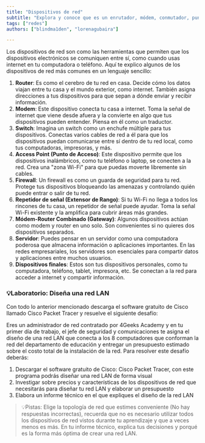 ```yaml
---
title: "Dispositivos de red"
subtitle: "Explora y conoce que es un enrutador, módem, conmutador, punto de acceso, firewall y más. ¡Diseñe su red LAN con Cisco Packet Tracer Lab Challenge!"
tags: ["redes"]
authors: ["blindma1den", "lorenagubaira"]

---
```


Los dispositivos de red son como las herramientas que permiten que los dispositivos electrónicos se comuniquen entre sí, como cuando usas internet en tu computadora o teléfono. Aquí te explico algunos de los dispositivos de red más comunes en un lenguaje sencillo:

1. **Router**: Es como el cerebro de tu red en casa. Decide cómo los datos viajan entre tu casa y el mundo exterior, como internet. También asigna direcciones a tus dispositivos para que sepan a dónde enviar y recibir información.
2. **Modem**: Este dispositivo conecta tu casa a internet. Toma la señal de internet que viene desde afuera y la convierte en algo que tus dispositivos pueden entender. Piensa en él como un traductor.
3. **Switch**: Imagina un switch como un enchufe múltiple para tus dispositivos. Conectas varios cables de red a él para que los dispositivos puedan comunicarse entre sí dentro de tu red local, como tus computadoras, impresoras, y más.
4. **Access Point (Punto de Acceso)**: Este dispositivo permite que los dispositivos inalámbricos, como tu teléfono o laptop, se conecten a la red. Crea una "zona Wi-Fi" para que puedas moverte libremente sin cables.
5. **Firewall**: Un firewall es como un guarda de seguridad para tu red. Protege tus dispositivos bloqueando las amenazas y controlando quién puede entrar o salir de tu red.
6. **Repetidor de señal (Extensor de Rango)**: Si tu Wi-Fi no llega a todos los rincones de tu casa, un repetidor de señal puede ayudar. Toma la señal Wi-Fi existente y la amplifica para cubrir áreas más grandes.
7. **Módem-Router Combinado (Gateway)**: Algunos dispositivos actúan como modem y router en uno solo. Son convenientes si no quieres dos dispositivos separados.
8. **Servidor**: Puedes pensar en un servidor como una computadora poderosa que almacena información o aplicaciones importantes. En las redes empresariales, los servidores son esenciales para compartir datos y aplicaciones entre muchos usuarios.
9. **Dispositivos finales**: Estos son tus dispositivos personales, como tu computadora, teléfono, tablet, impresora, etc. Se conectan a la red para acceder a internet y compartir información.

### 💡Laboratorio: Diseña una red LAN

Con todo lo anterior mencionado descarga el software gratuito de Cisco llamado Cisco Packet Tracer y resuelve el siguiente desafío:

Eres un administrador de red contratado por 4Geeks Academy y en tu primer día de trabajo, el jefe de seguridad y comunicaciones te asigna el diseño de una red LAN que conecta a los 8 computadores que conforman la red del departamento de educación y entregar un presupuesto estimado sobre el costo total de la instalación de la red. Para resolver este desafío deberás:

1. Descargar el software gratuito de Cisco: Cisco Packet Tracer, con este programa podrás diseñar una red LAN de forma visual
2. Investigar sobre precios y características de los dispositivos de red que necesitarás para diseñar tu red LAN y elaborar un presupuesto
3. Elabora un informe técnico en el que expliques el diseño de la red LAN 

> 💡Pistas: Elige la topología de red que estimes conveniente (No hay respuestas incorrectas), recuerda que no es necesario utilizar todos los dispositivos de red vistos durante tu aprendizaje y que a veces menos es más. En tu informe técnico, explica tus decisiones y porqué es la forma más óptima de crear una red LAN.